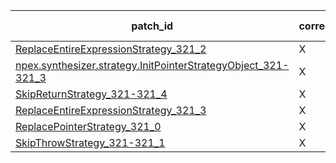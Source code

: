  | patch_id |correctness |Test-validation |NPEX-validation |
 |--- | --- | --- | --- | 
 | [ReplaceEntireExpressionStrategy_321_2](./patches/ReplaceEntireExpressionStrategy_321_2/patch.java#312) | X | X | X | 
 | [npex.synthesizer.strategy.InitPointerStrategyObject_321-321_3](./patches/npex.synthesizer.strategy.InitPointerStrategyObject_321-321_3/patch.java#312) | X | X | O | 
 | [SkipReturnStrategy_321-321_4](./patches/SkipReturnStrategy_321-321_4/patch.java#312) | X | X | O | 
 | [ReplaceEntireExpressionStrategy_321_3](./patches/ReplaceEntireExpressionStrategy_321_3/patch.java#312) | X | X | X | 
 | [ReplacePointerStrategy_321_0](./patches/ReplacePointerStrategy_321_0/patch.java#313) | X | X | X | 
 | [SkipThrowStrategy_321-321_1](./patches/SkipThrowStrategy_321-321_1/patch.java#312) | X | X | X | 
